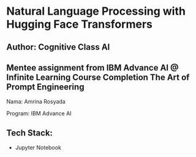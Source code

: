 # Natural Language Processing with Hugging Face Transformers
## Author: Cognitive Class AI

Mentee assignment from IBM Advance AI @ Infinite Learning
Course Completion The Art of Prompt Engineering
---

Nama: Amrina Rosyada

Program: IBM Advance AI

## Tech Stack:
- Jupyter Notebook
